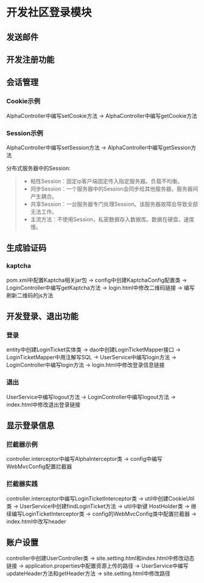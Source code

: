 # 开发社区登录模块

## 发送邮件

## 开发注册功能

## 会话管理

### Cookie示例

AlphaController中编写setCookie方法 -> AlphaController中编写getCookie方法

### Session示例

AlphaController中编写setSession方法 -> AlphaController中编写getSession方法

分布式服务器中的Session:
>  - 粘性Session：固定ip客户端固定传入指定服务器。负载不均衡。
>  - 同步Session：一个服务器中的Session会同步给其他服务器。服务器间产生耦合。
>  - 共享Session：一台服务器专门处理Session。该服务器故障会导致全部无法工作。
>  - 主流方法：不使用Session，私密数据存入数据库。数据在硬盘，速度慢。

## 生成验证码

### kaptcha

pom.xml中配置Kaptcha相关jar包 -> config中创建KaptchaConfig配置类 -> LoginController中编写getKaptcha方法 -> login.html中修改二维码链接 -> 编写刷新二维码的js方法

## 开发登录、退出功能

### 登录

entity中创建LoginTicket实体类 -> dao中创建LoginTicketMapper接口 -> LoginTicketMapper中用注解写SQL -> UserService中编写login方法 -> LoginController中编写login方法 -> login.html中修改登录信息链接  
  
### 退出

UserService中编写logout方法 -> LoginController中编写logout方法 -> index.html中修改退出登录链接

## 显示登录信息

### 拦截器示例

controller.interceptor中编写AlphaInterceptor类 -> config中编写WebMvcConfig配置拦截器

### 拦截器实践

controller.interceptor中编写LoginTicketInterceptor类 -> util中创建CookieUtil类 -> UserService中创建findLoginTicket方法 -> util中新键 HostHolder类 -> 继续编写LoginTicketInterceptor类 -> config的WebMvcConfig类中配置拦截器 -> index.html中改写header

## 账户设置

controller中创建UserController类 -> site.setting.html和index.html中修改动态链接 -> application.properties中配置资源上传的路径 -> UserService中编写updateHeader方法和getHeader方法 -> site.setting.html中修改路径
